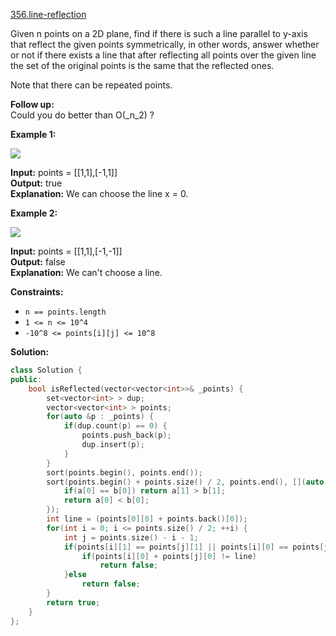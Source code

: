 [356.line-reflection](https://leetcode.com/problems/line-reflection/)  

Given n points on a 2D plane, find if there is such a line parallel to y-axis that reflect the given points symmetrically, in other words, answer whether or not if there exists a line that after reflecting all points over the given line the set of the original points is the same that the reflected ones.

Note that there can be repeated points.

**Follow up:**  
Could you do better than O(_n_2) ?

**Example 1:**

![](https://assets.leetcode.com/uploads/2020/04/23/356_example_1.PNG)

  
**Input:** points = \[\[1,1\],\[-1,1\]\]  
**Output:** true  
**Explanation:** We can choose the line x = 0.  

**Example 2:**

![](https://assets.leetcode.com/uploads/2020/04/23/356_example_2.PNG)

  
**Input:** points = \[\[1,1\],\[-1,-1\]\]  
**Output:** false  
**Explanation:** We can't choose a line.  

**Constraints:**

*   `n == points.length`
*   `1 <= n <= 10^4`
*   `-10^8 <= points[i][j] <= 10^8`  



**Solution:**  

```cpp
class Solution {
public:
    bool isReflected(vector<vector<int>>& _points) {
        set<vector<int> > dup;
        vector<vector<int> > points;
        for(auto &p : _points) {
            if(dup.count(p) == 0) {
                points.push_back(p);
                dup.insert(p);
            }
        }
        sort(points.begin(), points.end());
        sort(points.begin() + points.size() / 2, points.end(), [](auto &a, auto &b){
            if(a[0] == b[0]) return a[1] > b[1];
            return a[0] < b[0];
        });
        int line = (points[0][0] + points.back()[0]);
        for(int i = 0; i <= points.size() / 2; ++i) {
            int j = points.size() - i - 1;
            if(points[i][1] == points[j][1] || points[i][0] == points[j][0]) {
                if(points[i][0] + points[j][0] != line)
                    return false;
            }else
                return false;
        }
        return true;
    }
};
```
      